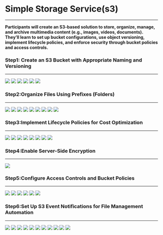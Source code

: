 # Simple Storage Service(s3)
***
**Participants will create an S3-based solution to store, organize, manage, and archive multimedia content (e.g., images, videos, documents). They’ll learn to set up bucket configurations, use object versioning, implement lifecycle policies, and enforce security through bucket policies and access controls.**
### Step1:	Create an S3 Bucket with Appropriate Naming and Versioning
***
![](images/simple1.png)
![](images/simple2.png)
![](images/simple3.png)
![](images/simple4.png)
![](images/simple5.png)
![](images/simple6.png)
### Step2:Organize Files Using Prefixes (Folders)
***
![](images/simple7.png)
![](images/simple8.png)
![](images/simple9.png)
![](images/simple10.png)
![](images/simple11.png)
![](images/simple12.png)
![](images/simple13.png)
![](images/simple14.png)
![](images/simple15.png)

### Step3:Implement Lifecycle Policies for Cost Optimization
***

![](images/simple16.png)
![](images/simple17.png)
![](images/simple18.png)
![](images/simple19.png)
![](images/simple20.png)
![](images/simple21.png)
![](images/simple22.png)
![](images/simple23.png)

### Step4:Enable Server-Side Encryption
***

![](images/simple24.png)
### Step5:Configure Access Controls and Bucket Policies
***

![](images/simple25.png)
![](images/simple26.png)
![](images/simple27.png)
![](images/simple28.png)
![](images/simple29.png)
![](images/simple30.png)

### Step6:Set Up S3 Event Notifications for File Management Automation
***

![](images/simple31.png)
![](images/simple32.png)
![](images/simple33.png)
![](images/simple33.png)
![](images/simple34.png)
![](images/simple35.png)
![](images/simple36.png)
![](images/simple37.png)
![](images/simple38.png)
![](images/s322.png)
![](images/s324.png)
